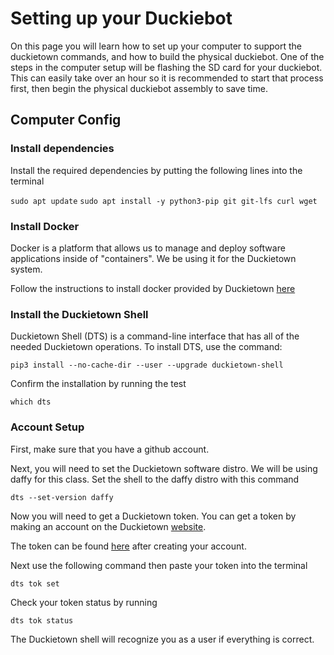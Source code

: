 # Setting up your Duckiebot

On this page you will learn how to set up your computer to support the duckietown commands, and how to build the physical duckiebot. One of the steps in the computer setup will be flashing the SD card for your duckiebot. This can easily take over an hour so it is recommended to start that process first, then begin the physical duckiebot assembly to save time.

## Computer Config

### Install dependencies

Install the required dependencies by putting the following lines into the terminal

`sudo apt update`
`sudo apt install -y python3-pip git git-lfs curl wget`

### Install Docker

Docker is a platform that allows us to manage and deploy software applications inside of "containers". We be using it for the Duckietown system. 

Follow the instructions to install docker provided by Duckietown [here](https://docs.duckietown.com/daffy/opmanual-duckiebot/setup/setup_laptop/setup_docker.html)

### Install the Duckietown Shell

Duckietown Shell (DTS) is a command-line interface that has all of the needed Duckietown operations. To install DTS, use the command:

`pip3 install --no-cache-dir --user --upgrade duckietown-shell`

Confirm the installation by running the test

`which dts`

### Account Setup

First, make sure that you have a github account.

Next, you will need to set the Duckietown software distro. We will be using daffy for this class. Set the shell to the daffy distro with this command

`dts --set-version daffy`

Now you will need to get a Duckietown token. You can get a token by making an account on the Duckietown [website](https://hub.duckietown.com/signin/?next=/profile/).

The token can be found [here](https://hub.duckietown.com/profile/) after creating your account.

Next use the following command then paste your token into the terminal

`dts tok set`

Check your token status by running

`dts tok status`

The Duckietown shell will recognize you as a user if everything is correct.

